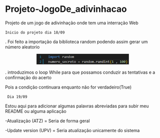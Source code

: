 # Projeto-JogoDe_adivinhacao
 Projeto de um jogo de adivinhação onde tem uma interração Web 

    Inicio do projeto dia 18/09
<p>. Foi feito a importação da biblioteca random podendo assim gerar um número aleatorio</p>
    <div align="center">
    <img src="imgs/random.png" width="300">
    </div>

<p>. introduzimos o loop While para que possamos conduzir as tentativas e a confirmação do acerto</p>
<p>Pois a condição continuara enquanto não for verdadeiro(True)</p>

     Dia 19/09
<p>Estou aqui para adicionar algumas palavras abreviadas para subir meu README ou alguma aplicação</p>
<p>-Atualização (ATZ) = Seria de forma geral</p>
<p>-Update version (UPV) = Seria atualização unicamente do sistema</p> 



